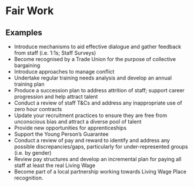 # Fair Work

## Examples
- Introduce mechanisms to aid effective dialogue and gather feedback from staff (i.e. 1:1s; Staff Surveys)
- Become recognised by a Trade Union for the purpose of collective bargaining
- Introduce approaches to manage conflict
- Undertake regular training needs analysis and develop an annual training plan
- Produce a succession plan to address attrition of staff; support career progression and help attract talent
- Conduct a review of staff T&Cs and address any inappropriate use of zero hour contracts
- Update your recruitment practices to ensure they are free from unconscious bias and attract a diverse pool of talent
- Provide new opportunities for apprenticeships
- Support the Young Person’s Guarantee
- Conduct a review of pay and reward to identify and address any possible discrepancies/gaps, particularly for under-represented groups (i.e. by gender) 
- Review pay structures and develop an incremental plan for paying all staff at least the real Living Wage
- Become part of a local partnership working towards Living Wage Place recognition.




